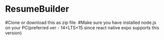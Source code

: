 # ResumeBuilder
#Clone or download this as zip file.
#Make sure you have installed node.js on your PC(preferred ver - 14<LTS<15 since react native expo supports this version)
